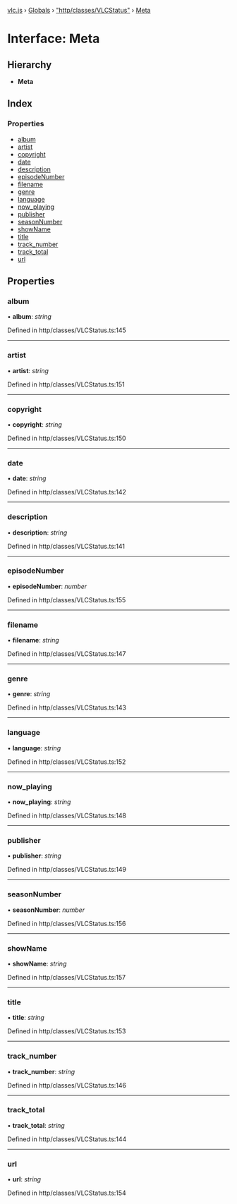 [vlc.js](../README.md) › [Globals](../globals.md) › ["http/classes/VLCStatus"](../modules/_http_classes_vlcstatus_.md) › [Meta](_http_classes_vlcstatus_.meta.md)

# Interface: Meta

## Hierarchy

* **Meta**

## Index

### Properties

* [album](_http_classes_vlcstatus_.meta.md#album)
* [artist](_http_classes_vlcstatus_.meta.md#artist)
* [copyright](_http_classes_vlcstatus_.meta.md#copyright)
* [date](_http_classes_vlcstatus_.meta.md#date)
* [description](_http_classes_vlcstatus_.meta.md#description)
* [episodeNumber](_http_classes_vlcstatus_.meta.md#episodenumber)
* [filename](_http_classes_vlcstatus_.meta.md#filename)
* [genre](_http_classes_vlcstatus_.meta.md#genre)
* [language](_http_classes_vlcstatus_.meta.md#language)
* [now_playing](_http_classes_vlcstatus_.meta.md#now_playing)
* [publisher](_http_classes_vlcstatus_.meta.md#publisher)
* [seasonNumber](_http_classes_vlcstatus_.meta.md#seasonnumber)
* [showName](_http_classes_vlcstatus_.meta.md#showname)
* [title](_http_classes_vlcstatus_.meta.md#title)
* [track_number](_http_classes_vlcstatus_.meta.md#track_number)
* [track_total](_http_classes_vlcstatus_.meta.md#track_total)
* [url](_http_classes_vlcstatus_.meta.md#url)

## Properties

###  album

• **album**: *string*

Defined in http/classes/VLCStatus.ts:145

___

###  artist

• **artist**: *string*

Defined in http/classes/VLCStatus.ts:151

___

###  copyright

• **copyright**: *string*

Defined in http/classes/VLCStatus.ts:150

___

###  date

• **date**: *string*

Defined in http/classes/VLCStatus.ts:142

___

###  description

• **description**: *string*

Defined in http/classes/VLCStatus.ts:141

___

###  episodeNumber

• **episodeNumber**: *number*

Defined in http/classes/VLCStatus.ts:155

___

###  filename

• **filename**: *string*

Defined in http/classes/VLCStatus.ts:147

___

###  genre

• **genre**: *string*

Defined in http/classes/VLCStatus.ts:143

___

###  language

• **language**: *string*

Defined in http/classes/VLCStatus.ts:152

___

###  now_playing

• **now_playing**: *string*

Defined in http/classes/VLCStatus.ts:148

___

###  publisher

• **publisher**: *string*

Defined in http/classes/VLCStatus.ts:149

___

###  seasonNumber

• **seasonNumber**: *number*

Defined in http/classes/VLCStatus.ts:156

___

###  showName

• **showName**: *string*

Defined in http/classes/VLCStatus.ts:157

___

###  title

• **title**: *string*

Defined in http/classes/VLCStatus.ts:153

___

###  track_number

• **track_number**: *string*

Defined in http/classes/VLCStatus.ts:146

___

###  track_total

• **track_total**: *string*

Defined in http/classes/VLCStatus.ts:144

___

###  url

• **url**: *string*

Defined in http/classes/VLCStatus.ts:154
